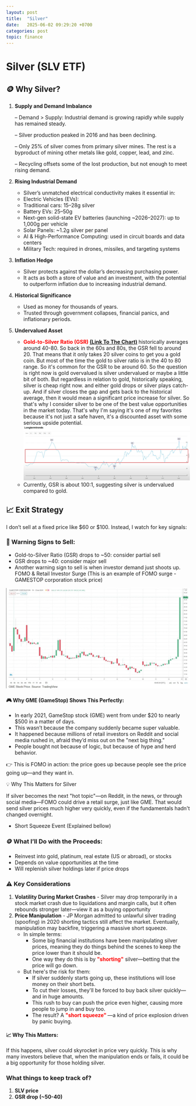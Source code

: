 ```yaml
---
layout: post
title:  "Silver"
date:   2025-06-02 09:29:20 +0700
categories: post
topic: finance
---
```


# Silver (SLV ETF)

## 🪙 Why Silver?

1. **Supply and Demand Imbalance**
    
    &ndash; Demand > Supply: Industrial demand is growing rapidly while supply has remained steady.
    
    &ndash; Silver production peaked in 2016 and has been declining.
    
    &ndash; Only 25% of silver comes from primary silver mines. The rest is a byproduct of mining other metals like gold, copper, lead, and zinc.
    
    &ndash; Recycling offsets some of the lost production, but not enough to meet rising demand.
2. **Rising Industrial Demand**
    - Silver’s unmatched electrical conductivity makes it essential in:
    - Electric Vehicles (EVs):
    - Traditional cars: 15–28g silver
    - Battery EVs: 25–50g
    - Next-gen solid-state EV batteries (launching ~2026–2027): up to 1,000g per vehicle
    - Solar Panels: ~1.2g silver per panel
    - AI & High-Performance Computing: used in circuit boards and data centers
    - Military Tech: required in drones, missiles, and targeting systems
3. **Inflation Hedge**
    - Silver protects against the dollar’s decreasing purchasing power.
    - It acts as both a store of value and an investment, with the potential to outperform inflation due to increasing industrial demand.
4. **Historical Significance**
    - Used as money for thousands of years.
    - Trusted through government collapses, financial panics, and inflationary periods.
5. **Undervalued Asset**
    - <span style="color:red; font-weight:bold;">**Gold-to-Silver Ratio (GSR) [(Link To The Chart)](https://www.bullionbypost.com/price-ratio/gold/silver/alltime/)** </span>historically averages around 40-80. So back in the 60s and 80s, the GSR fell to around 20. That means that it only takes 20 silver coins to get you a gold coin. But most of the time the gold to silver ratio is in the 40 to 80 range. So it's common for the GSR to be around 60. So the question is right now is gold overvalued is silver undervalued or maybe a little bit of both. But regardless in relation to gold, historically speaking, silver is cheap right now. and either gold drops or silver plays catch-up. And if silver closes the gap and gets back to the historical average, then it would mean a significant price increase for silver. So that's why I consider silver to be one of the best value opportunities in the market today. That's why I'm saying it's one of my favorites because it's not just a safe haven, it's a discounted asset with some serious upside potential. 
    ![Gold to Silver Ratio](../../assets/posts_images/gld_to_slv_ratio.png)
    - Currently, GSR is about 100:1, suggesting silver is undervalued compared to gold.
    
    

## 📈 Exit Strategy


I don’t sell at a fixed price like $60 or $100. Instead, I watch for key signals:

### 🚩 Warning Signs to Sell:

- Gold-to-Silver Ratio (GSR) drops to ~50: consider partial sell
- GSR drops to ~40: consider major sell
- Another warning sign to sell is when investor demand just shoots up. FOMO & Retail Investor Surge (This is an example of FOMO surge - GAMESTOP corporation stock price)

![Gamestop Corp Stock Price](../../assets/posts_images/GME-stock-price.png)

#### 🎮 Why GME (GameStop) Shows This Perfectly:

- In early 2021, GameStop stock (GME) went from under $20 to nearly $500 in a matter of days. 
- This wasn’t because the company suddenly became super valuable. 
- It happened because millions of retail investors on Reddit and social media rushed in, afraid they’d miss out on the "next big thing."
- People bought not because of logic, but because of hype and herd behavior.

👉 This is FOMO in action: the price goes up because people see the price going up—and they want in.

💡 Why This Matters for Silver

If silver becomes the next "hot topic"—on Reddit, in the news, or through social media—FOMO could drive a retail surge, just like GME. That would send silver prices much higher very quickly, even if the fundamentals hadn't changed overnight.

- Short Squeeze Event (Explained bellow)

### 🪙 What I’ll Do with the Proceeds:

- Reinvest into gold, platinum, real estate (US or abroad), or stocks
- Depends on value opportunities at the time
- Will replenish silver holdings later if price drops

### ⚠️ Key Considerations

1. **Volatility During Market Crashes** - Silver may drop temporarily in a stock market crash due to liquidations and margin calls, but it often rebounds stronger later—view it as a buying opportunity
2. **Price Manipulation** - JP Morgan admitted to unlawful silver trading (spoofing) in 2020 shorting tactics still affect the market. Eventually, manipulation may backfire, triggering a massive short squeeze.
    - In simple terms:
        - Some big financial institutions have been manipulating silver prices, meaning they do things behind the scenes to keep the price lower than it should be.
        - One way they do this is by <span style="color:red; font-weight:bold;">**"shorting"**</span> silver—betting that the price will go down.
    - But here's the risk for them:
        - If silver suddenly starts going up, these institutions will lose money on their short bets.
        - To cut their losses, they'll be forced to buy back silver quickly—and in huge amounts.
        - This rush to buy can push the price even higher, causing more people to jump in and buy too.
        - The result? A <span style="color:red; font-weight:bold;"> **"short squeeze"** </span> —a kind of price explosion driven by panic buying.

#### 📈 Why This Matters:

If this happens, silver could skyrocket in price very quickly. This is why many investors believe that, when the manipulation ends or fails, it could be a big opportunity for those holding silver.


### What things to keep track of?

1. **SLV price**
2. **GSR drop (~50-40)**


